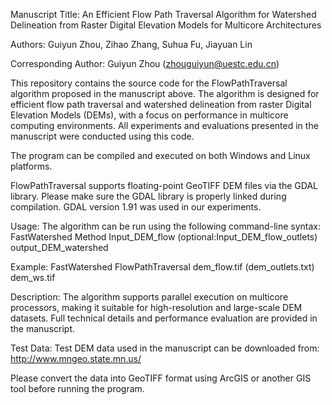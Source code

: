 Manuscript Title:
An Efficient Flow Path Traversal Algorithm for Watershed Delineation from Raster Digital Elevation Models for Multicore Architectures

Authors:
Guiyun Zhou, Zihao Zhang, Suhua Fu, Jiayuan Lin

Corresponding Author:
Guiyun Zhou (zhouguiyun@uestc.edu.cn)

This repository contains the source code for the FlowPathTraversal algorithm proposed in the manuscript above. The algorithm is designed for efficient flow path traversal and watershed delineation from raster Digital Elevation Models (DEMs), with a focus on performance in multicore computing environments. All experiments and evaluations presented in the manuscript were conducted using this code.

The program can be compiled and executed on both Windows and Linux platforms.

FlowPathTraversal supports floating-point GeoTIFF DEM files via the GDAL library. Please make sure the GDAL library is properly linked during compilation. GDAL version 1.91 was used in our experiments.

Usage:
The algorithm can be run using the following command-line syntax:
FastWatershed Method Input_DEM_flow (optional:Input_DEM_flow_outlets) output_DEM_watershed

Example:
FastWatershed FlowPathTraversal dem_flow.tif (dem_outlets.txt) dem_ws.tif

Description:
The algorithm supports parallel execution on multicore processors, making it suitable for high-resolution and large-scale DEM datasets.
Full technical details and performance evaluation are provided in the manuscript.

Test Data:
Test DEM data used in the manuscript can be downloaded from:
http://www.mngeo.state.mn.us/

Please convert the data into GeoTIFF format using ArcGIS or another GIS tool before running the program.
